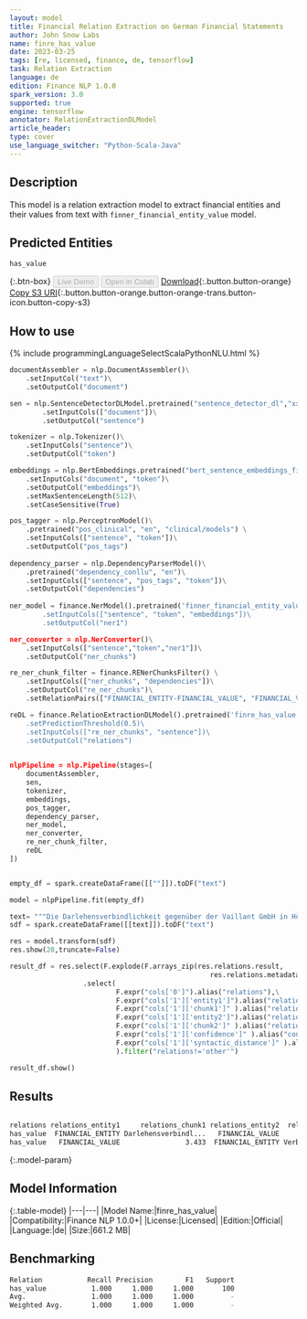 ```yaml
---
layout: model
title: Financial Relation Extraction on German Financial Statements
author: John Snow Labs
name: finre_has_value
date: 2023-03-25
tags: [re, licensed, finance, de, tensorflow]
task: Relation Extraction
language: de
edition: Finance NLP 1.0.0
spark_version: 3.0
supported: true
engine: tensorflow
annotator: RelationExtractionDLModel
article_header:
type: cover
use_language_switcher: "Python-Scala-Java"
---
```


## Description

This model is a relation extraction model to extract financial entities and their values from text with `finner_financial_entity_value` model.

## Predicted Entities
`has_value`


{:.btn-box}
<button class="button button-orange" disabled>Live Demo</button>
<button class="button button-orange" disabled>Open in Colab</button>
[Download](https://s3.amazonaws.com/auxdata.johnsnowlabs.com/finance/models/finre_has_value_de_1.0.0_3.0_1679702750286.zip){:.button.button-orange}
[Copy S3 URI](s3://auxdata.johnsnowlabs.com/finance/models/finre_has_value_de_1.0.0_3.0_1679702750286.zip){:.button.button-orange.button-orange-trans.button-icon.button-copy-s3}

## How to use



<div class="tabs-box" markdown="1">
{% include programmingLanguageSelectScalaPythonNLU.html %}

```python
documentAssembler = nlp.DocumentAssembler()\
    .setInputCol("text")\
    .setOutputCol("document")

sen = nlp.SentenceDetectorDLModel.pretrained("sentence_detector_dl","xx")\
        .setInputCols(["document"])\
        .setOutputCol("sentence")

tokenizer = nlp.Tokenizer()\
    .setInputCols("sentence")\
    .setOutputCol("token")

embeddings = nlp.BertEmbeddings.pretrained("bert_sentence_embeddings_financial", "de")\
    .setInputCols("document", "token")\
    .setOutputCol("embeddings")\
    .setMaxSentenceLength(512)\
    .setCaseSensitive(True)

pos_tagger = nlp.PerceptronModel()\
    .pretrained("pos_clinical", "en", "clinical/models") \
    .setInputCols(["sentence", "token"])\
    .setOutputCol("pos_tags")
    
dependency_parser = nlp.DependencyParserModel()\
    .pretrained("dependency_conllu", "en")\
    .setInputCols(["sentence", "pos_tags", "token"])\
    .setOutputCol("dependencies")
    
ner_model = finance.NerModel().pretrained('finner_financial_entity_value', 'de', 'finance/models)\
        .setInputCols(["sentence", "token", "embeddings"])\
        .setOutputCol("ner1")

ner_converter = nlp.NerConverter()\
    .setInputCols(["sentence","token","ner1"])\
    .setOutputCol("ner_chunks")

re_ner_chunk_filter = finance.RENerChunksFilter() \
    .setInputCols(["ner_chunks", "dependencies"])\
    .setOutputCol("re_ner_chunks")\
    .setRelationPairs(["FINANCIAL_ENTITY-FINANCIAL_VALUE", "FINANCIAL_VALUE-FINANCIAL_ENTITY"])

reDL = finance.RelationExtractionDLModel().pretrained('finre_has_value', 'de', 'finance/models)\
    .setPredictionThreshold(0.5)\
    .setInputCols(["re_ner_chunks", "sentence"])\
    .setOutputCol("relations")
   

nlpPipeline = nlp.Pipeline(stages=[
    documentAssembler,
    sen,
    tokenizer,
    embeddings,
    pos_tagger,
    dependency_parser,
    ner_model,
    ner_converter,
    re_ner_chunk_filter,
    reDL
])


empty_df = spark.createDataFrame([[""]]).toDF("text")

model = nlpPipeline.fit(empty_df)

text= """Die Darlehensverbindlichkeit gegenüber der Vaillant GmbH in Höhe von TEUR 3.433 hat eine Laufzeit bis zum 31.12.2019 , die restlichen Verbindlichkeiten haben eine Restlaufzeit bis zu einem Jahr ."""
sdf = spark.createDataFrame([[text]]).toDF("text")

res = model.transform(sdf)
res.show(20,truncate=False)

result_df = res.select(F.explode(F.arrays_zip(res.relations.result, 
                                                 res.relations.metadata)).alias("cols")) \
                  .select(
                          F.expr("cols['0']").alias("relations"),\
                          F.expr("cols['1']['entity1']").alias("relations_entity1"),\
                          F.expr("cols['1']['chunk1']" ).alias("relations_chunk1" ),\
                          F.expr("cols['1']['entity2']").alias("relations_entity2"),\
                          F.expr("cols['1']['chunk2']" ).alias("relations_chunk2" ),\
                          F.expr("cols['1']['confidence']" ).alias("confidence" ),\
                          F.expr("cols['1']['syntactic_distance']" ).alias("syntactic_distance" ),\
                          ).filter("relations!='other'")

result_df.show()
```

</div>

## Results

```bash

relations relations_entity1     relations_chunk1 relations_entity2  relations_chunk2 confidence syntactic_distance 
has_value  FINANCIAL_ENTITY Darlehensverbindl...   FINANCIAL_VALUE             3.433        1.0                  8 
has_value   FINANCIAL_VALUE                3.433  FINANCIAL_ENTITY Verbindlichkeiten        1.0          undefined 
```

{:.model-param}
## Model Information

{:.table-model}
|---|---|
|Model Name:|finre_has_value|
|Compatibility:|Finance NLP 1.0.0+|
|License:|Licensed|
|Edition:|Official|
|Language:|de|
|Size:|661.2 MB|

## Benchmarking

```bash
Relation           Recall Precision        F1   Support
has_value           1.000     1.000     1.000       100
Avg.                1.000     1.000     1.000         -
Weighted Avg.       1.000     1.000     1.000         -
```
